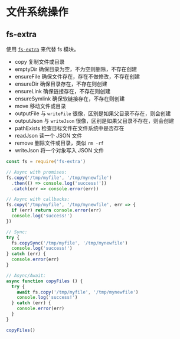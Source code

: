 # 文件系统操作

## fs-extra

使用 [`fs-extra`](https://github.com/jprichardson/node-fs-extra/blob/master/README.md#methods) 来代替 fs 模块。

- copy 复制文件或目录
- emptyDir 确保目录为空，不为空则删除，不存在创建
- ensureFile 确保文件存在，存在不做修改，不存在创建
- ensureDir 确保目录存在，不存在则创建
- ensureLink 确保链接存在，不存在则创建
- ensureSymlink 确保软链接存在，不存在则创建
- move 移动文件或目录
- outputFile 与 `writeFile` 很像，区别是如果父目录不存在，则会创建
- outputJson 与 `writeJson` 很像，区别是如果父目录不存在，则会创建
- pathExists 检查目标文件在文件系统中是否存在
- readJson 读一个 JSON 文件
- remove 删除文件或目录，类似 `rm -rf`
- writeJson 将一个对象写入 JSON 文件

```js
const fs = require('fs-extra')

// Async with promises:
fs.copy('/tmp/myfile', '/tmp/mynewfile')
  .then(() => console.log('success!'))
  .catch(err => console.error(err))

// Async with callbacks:
fs.copy('/tmp/myfile', '/tmp/mynewfile', err => {
  if (err) return console.error(err)
  console.log('success!')
})

// Sync:
try {
  fs.copySync('/tmp/myfile', '/tmp/mynewfile')
  console.log('success!')
} catch (err) {
  console.error(err)
}

// Async/Await:
async function copyFiles () {
  try {
    await fs.copy('/tmp/myfile', '/tmp/mynewfile')
    console.log('success!')
  } catch (err) {
    console.error(err)
  }
}

copyFiles()
```
